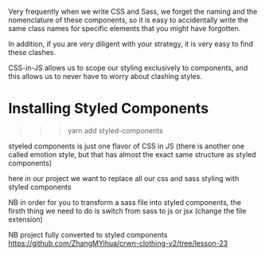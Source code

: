 Very frequently when we write CSS and Sass, we forget the naming and the nomenclature of these components, so it is easy to accidentally write the same class names for specific elements that you might have forgotten.

In addition, if you are very diligent with your strategy, it is very easy to find these clashes.

CSS-in-JS allows us to scope our styling exclusively to components, and this allows us to never have to worry about clashing styles.

# Installing Styled Components
>>> yarn add styled-components

styeled components is just one flavor of CSS in JS (there is another one called emotion style, but that has almost the exact same structure as styled components)

here in our project we want to replace all our css and sass styling with styled components

NB in order for you to transform a sass file into styled components, the firsth thing we need to do is switch from sass to js or jsx (change the file extension)

NB project fully converted to styled components https://github.com/ZhangMYihua/crwn-clothing-v2/tree/lesson-23